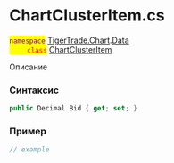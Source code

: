 
# ChartClusterItem.cs
<mark style="color:purple;">`namespace`</mark> [TigerTrade.Chart](../../../../TigerTrade.Chart.md).[Data](../../../../TigerTrade.Chart/Data.md)  
<mark style="color:red;">&nbsp;&nbsp;&nbsp;&nbsp;&nbsp;&nbsp;&nbsp;&nbsp;`class`</mark> [ChartClusterItem](../../ChartClusterItem.cs.md)

Описание

### Синтаксис
```csharp
public Decimal Bid { get; set; }
```
### Пример  
```csharp
// example
```
